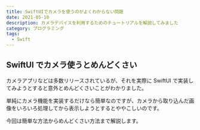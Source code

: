 ```yaml
---
title: SwiftUIでカメラを使うのがよくわからない問題
date: 2021-05-10
description: カメラデバイスを利用するためのチュートリアルを解説してみました
category: プログラミング
tags:
  - Swift
---
```


## SwiftUI でカメラ使うとめんどくさい

カメラアプリなどは多数リリースされているが、それを実際に SwiftUI で実装してみようとすると意外とめんどくさいことがわかりました。

単純にカメラ機能を実装するだけなら簡単なのですが、カメラから取り込んだ画像をいろいろ処理してから表示しようとするとややこしいのです。

今回は簡単な方法からめんどくさい方法まで解説します。
